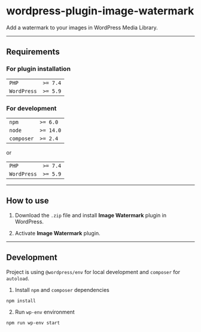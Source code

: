 # wordpress-plugin-image-watermark

Add a watermark to your images in WordPress Media Library.

---

## Requirements

### For plugin installation

|             |          |
| ----------- | -------- |
| `PHP`       | `>= 7.4` |
| `WordPress` | `>= 5.9` |

### For development

|            |           |
| ---------- | --------- |
| `npm`      | `>= 6.0`  |
| `node`     | `>= 14.0` |
| `composer` | `>= 2.4`  |

or

|             |          |
| ----------- | -------- |
| `PHP`       | `>= 7.4` |
| `WordPress` | `>= 5.9` |

---

## How to use

1. Download the `.zip` file and install **Image Watermark** plugin in WordPress.

2. Activate **Image Watermark** plugin.

---

## Development

Project is using `@wordpress/env` for local development and `composer` for `autoload`.

1. Install `npm` and `composer` dependencies

```sh
npm install
```

2. Run `wp-env` environment

```sh
npm run wp-env start
```
